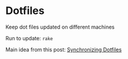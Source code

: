 # Dotfiles

Keep dot files updated on different machines

Run to update: `rake`

Main idea from this post:
[Synchronizing Dotfiles](http://benscheirman.com/2013/12/synchronizing-dotfiles/)
